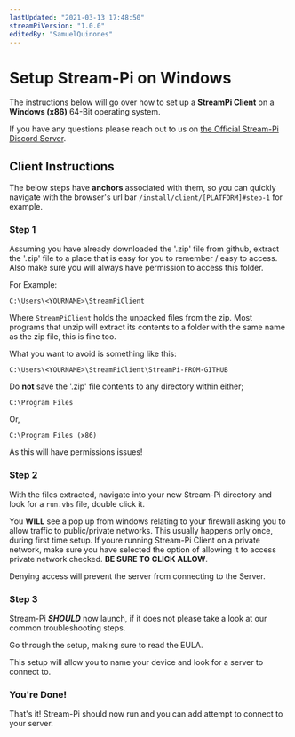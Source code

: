 ```yaml
---
lastUpdated: "2021-03-13 17:48:50"
streamPiVersion: "1.0.0"
editedBy: "SamuelQuinones"
---
```


# Setup Stream-Pi on Windows

The instructions below will go over how to set up a **StreamPi Client** on a **Windows (x86)** 64-Bit operating system.

If you have any questions please reach out to us on [the Official Stream-Pi Discord Server](https://discord.gg/BExqGmk).

## Client Instructions

The below steps have **anchors** associated with them, so you can quickly navigate with the browser's url bar `/install/client/[PLATFORM]#step-1` for example.

### Step 1

Assuming you have already downloaded the '.zip' file from github, extract the '.zip' file to a place that is easy for you to remember / easy to access. Also make sure you will always have permission to access this folder.

For Example:

```
C:\Users\<YOURNAME>\StreamPiClient
```

Where `StreamPiClient` holds the unpacked files from the zip. Most programs that unzip will extract its contents to a folder with the same name as the zip file, this is fine too.

What you want to avoid is something like this:

```
C:\Users\<YOURNAME>\StreamPiClient\StreamPi-FROM-GITHUB
```

Do **not** save the '.zip' file contents to any directory within either;

```
C:\Program Files
```

Or,

```
C:\Program Files (x86)
```

As this will have permissions issues!

### Step 2

With the files extracted, navigate into your new Stream-Pi directory and look for a `run.vbs` file, double click it.

You **WILL** see a pop up from windows relating to your firewall asking you to allow traffic to public/private networks. This usually happens only once, during first time setup. If youre running Stream-Pi Client on a private network, make sure you have selected the option of allowing it to access private network checked. **BE SURE TO CLICK ALLOW**.

Denying access will prevent the server from connecting to the Server.

### Step 3

Stream-Pi **_SHOULD_** now launch, if it does not please take a look at our common troubleshooting steps.

Go through the setup, making sure to read the EULA.

This setup will allow you to name your device and look for a server to connect to.

### You're Done!

That's it! Stream-Pi should now run and you can add attempt to connect to your server.
